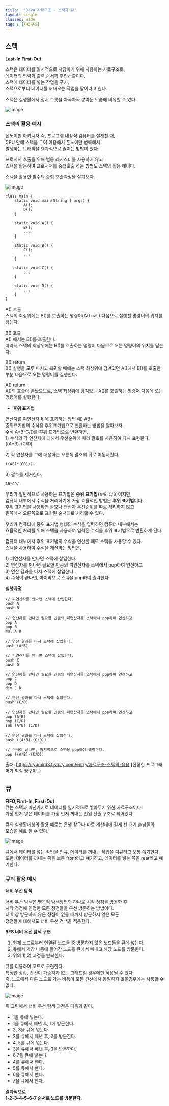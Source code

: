 ```yaml
---
title:  "Java 자료구조 - 스택과 큐"
layout: single
classes: wide
tags : [자료구조]
---
```

  
## 스택  
**Last-In First-Out**  
  
스택은 데이터를 일시적으로 저장하기 위해 사용하는 자료구조로,  
데이터의 입력과 출력 순서가 후입선출이다.  
스택에 데이터를 넣는 작업을 푸시,  
스택으로부터 데이터를 꺼내오는 작업을 팝이라고 한다.  
  
스택은 실생활에서 접시 그릇을 차곡차곡 쌓아둔 모습에 비유할 수 있다.  
  
![image](https://user-images.githubusercontent.com/61813239/114713814-7632c680-9d6c-11eb-9e26-d36e2192eb6c.png)  
  
### 스택의 활용 예시  
  
폰노이만 아키텍쳐 즉, 프로그램 내장식 컴퓨터를 설계할 때,  
CPU 안에 스택을 두어 이용해서 폰노이만 병목에서  
발생하는 트래픽을 효과적으로 줄이는 방법이 있다.  
  
프로시저 호출을 위해 범용 레지스터를 사용하지 않고  
스택을 활용하여 프로시저를 중첩호출 하는 방법도 스택의 활용 예이다.  
  
스택을 활용한 함수의 중첩 호출과정을 살펴보자.  
  
![image](https://user-images.githubusercontent.com/61813239/114714212-d88bc700-9d6c-11eb-93d9-7fb6aa715d8a.png)  
  

```
class Main {
    static void main(String[] args) {
        A();
        D();
    }

    static void A() {
        B();
        ...
    }

    static void B() {
        C();
        ...
    }

    static void C() {
        ...
    }

    static void D() {
        ...
    }
}
```
  
A() 호출  
스택의 최상위에는 B()를 호출하는 명령어(A() call) 다음으로 실행할 명령어의 위치를 담는다.  
  
B() 호출  
A() 에서는 B()를 호출한다.  
따라서 스택의 최상위에는 B()를 호출하는 명령어 다음으로 오는 명령어의 위치를 담는다.  
  
B() return  
B() 실행을 모두 마치고 복귀할 때에는 스택 최상위에 담겨있던 A()에서 B()를 호출한 부분 다음으로 오는 명령어를 실행한다.  
  
A() return  
A()의 호출이 끝났으므로, 스택 최상위에 담겨있는 A()를 호출하는 명령어 다음에 오는 명령어를 실행한다.  
  
* **후위 표기법**  
  
연산자를 피연산자 뒤에 표기하는 방법 예) AB+  
중위표기법의 수식을 후위표기법으로 변환하는 방법을 알아보자.  
수식 A\*B-C/D를 후위 표기법으로 변환하면,  
1\) 수식의 각 연산자에 대해서 우선순위에 따라 괄호를 사용하여 다시 표현한다.  
((A*B)-(C/D)  
  
2\) 각 연산자를 그에 대응하는 오른쪽 괄호의 뒤로 이동시킨다.  

```
((AB)*(CD)/)-
```
  
3\) 괄호를 제거한다.  
```
AB*CD/-
```
  
우리가 일반적으로 사용하는 표기법은 **중위 표기법**`(A*B-C/D)`이지만,  
컴퓨터 내부에서 수식을 처리하기에 가장 효율적인 방법은 **후위 표기법**이다.  
후위 표기법을 사용하면 괄호나 연산자 우선순위를 따로 처리하지 않고  
왼쪽에서 오른쪽으로 표기된 순서대로 처리할 수 있다.  
  
우리가 컴퓨터에 중위 표기법 형태의 수식을 입력하면 컴퓨터 내부에서는  
효율적인 처리를 위해 스택을 사용하여 입력된 수식을 후위 표기법으로 변환하게 된다.  
  
컴퓨터 내부에서 후위 표기법의 수식을 연산할 때도 스택을 사용할 수 있다.  
스택을 사용하여 수식을 계산하는 방법은,  
  
1\) 피연산자를 만나면 스택에 삽입한다.  
2\) 연산자를 만나면 필요한 만큼의 피연산자를 스택에서 pop하여 연산하고  
3\) 연산 결과를 다시 스택에 삽입한다.  
4\) 수식이 끝나면, 마지막으로 스택을 pop하여 출력한다.  
    
**실행과정**  

```
// 피연산자를 만나면 스택에 삽입한다.
push A
push B

// 연산자를 만나면 필요한 만큼의 피연산자를 스택에서 pop하여 연산하고
pop A
pop B
mul A B 

// 연산 결과를 다시 스택에 삽입한다.
push (A*B)

// 피연산자를 만나면 스택에 삽입한다.
push C
push D

// 연산자를 만나면 필요한 만큼의 피연산자를 스택에서 pop하여 연산하고
pop C
pop D
div C D

// 연산 결과를 다시 스택에 삽입한다.
push (C/D)

// 연산자를 만나면 필요한 만큼의 피연산자를 스택에서 pop하여 연산하고
pop (A*B)
pop (C/D)
sub (A*B) (C/D)

// 연산 결과를 다시 스택에 삽입한다.
push ((A*B)-(C/D))

// 수식이 끝나면, 마지막으로 스택을 pop하여 출력한다.
pop ((A*B)-(C/D))
```
출처: https://ryumin13.tistory.com/entry/자료구조-스택의-응용 [진정한 프로그래머가 되길 꿈꾸며..]  

<!-- ### 스택을 배열로 구현하기

```java
import java.util.EmptyStackException;
public class ArrayStack<E> {
    private E s[]; //
    private int top;
    public ArrayStack() {
        s = (E[]) new Object[1];
        top = -1;
    }
    public int size() {return top +1;}
    public boolean isEmpty() {return (top == -1);}

    public E peek() {
        if (isEmpty()) {
            throw new EmptyStackException();
            return s[top];
        }
    }

    public void push(E newItem) {
        if (size() == s.length) {
            resize(2*s.length);
        }
        s[top++] = newItem;
    }

    public E pop() {
        if (size() == 0) {
            throw new EmptyStackException();
        }
        E item = s[top];
        s[top--] = null;
        if (size() > 0 && size() == s.length/4) {
            resize(s.length/2);
        }
        return item;
    }
}

```

### 스택을 연결리스트로 구현하기

```java
public class Node<E> {
    private E item;
    private Node<E> next;
    public Node(E newItem, Node<E> node) {
        item = newItem;
        next = node;
    }

    public E getItem() {
        return item;
    }

    public Node getNext() {
        return next;
    }

    public void setItem(E newItem) {
        item = newItem;
    }

    public void setNext(Node<E> newNext) {
        next = newNext;
    }
}

```

```java
import java.util.EmptyStackException;
public class ListStack <E> {
    private Node<E> top;
    private int size;
    public ListStack() {
        top = null;
        size = 0;
    }
    public int size() {return size;}
    public boolean isEmpty() {
        return size == 0;
        }
    }

    public E peek() {
        if (isEmpty()) {
            throw new EmptyStackException();
        }
        return top.getItem();
    }

    public void push(E newItem) {
        Node newNode = newNode(newItem, top);
        top = newNode;
        size++;
    }

    public E pop() {
        if (isEmpty()) {
            throw new EmptyStackException();
        }
        E topItem = top.getItem();
        top = top.getNext();
        size--;
        return topItem;
    }
}

``` -->
  
## 큐  
  
**FIFO,First-In, First-Out**  
큐는 스택과 마찬가지로 데이터를 일시적으로 쌓아두기 위한 자료구조이다.  
가장 먼저 넣은 데이터를 가장 먼저 꺼내는 선입 선출 구조로 되어있다.  
  
큐의 실생활에성의 활용 예로는 은행 창구나 마트 계산대에 길게 선 대기 손님들의  
모습을 예로 들 수 있다.  
  
![image](https://user-images.githubusercontent.com/61813239/114720623-23104200-9d73-11eb-850a-7bc000d67d17.png)  
  
큐에서 데이터를 넣는 작업을 인큐, 데이터를 꺼내는 작업을 디큐라고 보통 얘기한다.  
또한, 데이터를 꺼내는 쪽을 보통 front라고 얘기하고, 데이터를 넣는 쪽을 rear라고 얘기한다.  
  
### 큐의 활용 예시  
  
**너비 우선 탐색**  
  
너비 우선 탐색은 맹목적 탐색방법의 하나로 시작 정점을 방문한 후  
시작 정점에 인접한 모든 정점들을 우선 방문하는 방법이다.  
더 이상 방문하지 않은 정점이 없을 때까지 방문하지 않은 모든  
정점들에 대해서도 너비 우선 검색을 적용한다.  
  
**BFS 너비 우선 탐색 구현**  
1) 현재 노드로부터 연결된 노드들 중 방문하지 않은 노드들을 큐에 넣는다.  
2) 큐에서 가장 나중에 들어간 노드를 큐에서 빼내고 해당 노드를 방문한다.  
3) 위의 1),2) 과정을 반복한다.  
  
큐를 이용하여 코드로 구현한다.  
특정한 상황, 간선이 가중치가 없는 그래프일 경우에만 적용될 수 있다.  
즉, 노드에서 다른 노드로 가는 비용이 모든 간선에서 동일하지 않을경우에는 사용할 수 없다.  
  
![image](https://user-images.githubusercontent.com/61813239/114730221-a2a20f00-9d7b-11eb-8939-3906a7c8be3e.png)  
  
위 그림에서 너비 우선 탐색 과정은 다음과 같다.  
* 1을 큐에 넣는다.  
* 1을 큐에서 빼낸 후, 1에 방문한다.  
* 2, 3을 큐에 넣는다.  
* 2를 큐에서 빼낸 후, 2를 방문한다.  
* 4, 5를 큐에 넣는다.  
* 3을 큐에서 빼낸 후, 3을 방문한다.  
* 6,7을 큐에 넣는다.  
* 4를 큐에서 뺀다.  
* 5를 큐에서 뺀다.  
* 6을 큐에서 뺀다.  
* 7을 큐에서 뺀다.  
  
**결과적으로**  
**1-2-3-4-5-6-7 순서로 노드를 방문한다.**  

<!-- ### 큐를 구현하기

구현 하는 방법
두가지 방법 - ArrList, LinkedList
다만 ArrList(배열, 배열리스트)로 구현하는게 훨씬 더 쉽고, 일반적이다.

큐에서 삽입, 삭제가 거듭되면 큐의 item들이 배열의 뒤쪽 부분으로 편증되는
문제가 발생.
새 item들은 뒤에 삽입되고 삭제는 앞에서 일어나기 때문

방법 1)
큐의 item들을 배열의 앞부분으로 이동한다.
수행시간이 큐에 들어있는 item의 수에 비례하는 단점.
효율적이지 않은 방법이다.

**방법 2)**
배열을 원형으로, 즉, 배열의마지막 원소가 첫 원소와 맞닿아 있다고 여김

![image](https://user-images.githubusercontent.com/61813239/114725236-4dfc9500-9d77-11eb-9749-2ccb9556fe2e.png)


새 item 삽입 후

배열의 앞뒤가 맞닿아 있다고 생각하기 위해
배열의 rear 다음의 비어있는 원소의 인덱스(rear)는
다음과 같이 표현할 수 있다.

rear = (rear + 1) % N

N으로 나누었을 때 나오는 나머지 값을 인덱스로 설정한다.
여기서 N은 배열의 크기이다.

Ex) 만약 rear == 5, (5+1) % 6 = 0 번지로 전환

**큐가 empty일 때 문제 해결 방안**

방법 1)
item을 삭제할 때마다 큐가 empty가 되는지 검사하고,
만일 empty가 되면, front = rear = 0 을 만든다.
삭제할 때마다 isEmpty 조건을 검사하는 것은 프로그램 수행의 효율성이 저하됨
시간이 많이 걸림.


방법 2)
front를 실제의 가장 앞에 이는 item의 바로 앞의 비어있는 원소를
가리키게 한다.
배열이 n 개 라면 n-1개만 item 을 저장하는 값으로 두고,
1개는 항상 비워둔다.
Empty 가 되면, front 와 rear 가 같게 둠.

방법 2의 의도:
rear 와 front 의 값이 같다면,
그 큐는 비어있다고 판단할 수 있고,

rear + 1 과 front 의 값이 같다면,
그 큐는 꽉 찼다고 판단할 수 있다.

## 큐를 배열로 구현한 ArrayQueue 클래스

변수는 어떤 것들을 설정해야할지.
front : 큐에 담긴 노드 중 가장 나중에 담긴 요소의 인덱스를 가리킨다.
rear : 큐에 담긴 노드 중 가장 최근에 담긴 요소의 인덱스를 가리킨다.
size : 큐에 담긴 항목의 수. 배열의 수와 비교하기 위함.

Arrayqueue() // 생성자
front, rear, size 모두 0으로 초기화.
큐의 처음 크기는 2로 초기화.
```java

```


size() 메서드 // 큐에 있는 항목의 수를 리턴
isEmpty() 메서드 // 큐가 empty이면 true 리턴
```java

```
위 세가지는 기본적으로 갖고 있다.

add(), remove(), resize()

add() 메서드 : 삽입.
삽입할 공간 확인.
배열의 rear번째 인덱스에 neItem을

```java
public void add(E newItem) {
    if ((rear+1)%q.length == front) // 비어있는 원소가 1개뿐인 경우(즉, 큐가 full인 경우)
    // rear + 1 이 front 와 같은 위치이면 더 넣을 곳이 없다는 의미이므로.
        resize(2*q.length); // 큐의 크기를 2배로 확장
    rear = (rear + 1) % q.length;
    q[rear] = newItem;
    size++;
}
```

remove() 메서드 : 삭제
삭제하기 전, 삭제할 item이 남아있는지 확인.
front 값을 증가시킨 후, front 번째에 있는
item을 제거.

큐의 항목수가 배열 크기의 1/4인지 확인.
만약 그렇다면, 큐의 size를 절반으로 감소.

```java
public E remove() {
    if (isEmpty()) throw new NoSuchElementException(); // underflow
    front = (front+1) % q.length;
    E item = q[front];
    size--;
    if( size > 0 %% size == q.length/4) // 큐의 항목수 == 배열크기/4 이면
        resize(q.length/2)  
}

```

resize() 메서드 : 배열 크기 조절.


## 큐를 연결리스트로 구현한 ListQueue 클래스


add() 메서드 :  
```java
public void add(E newItem) {
    Node newNode = new Node(newItem, null);
    if( isEmpty()) front = newNode;
    else rear.setNext(newNode);
    rear = newNode;
    size++;
}
```

remove() 메서드 :
표현 방식은 달라도, 비슷비슷하다아..

```java

```


sort까지 4가지


### 수행 시간
- 배열로 구현한 큐의 add메서드나 remove 메서드는 수행시간이 O(1)이다.
- 배열의 크기를 확대 또는 축소시키는 경우 모든 item들을 새 배열로 복사해야하므로
O(N) 시간이 소요.

- 단순연결리스트로 구현한 큐의 add와 remove 연산은 각 O(1) 시간.
삽입 또는 삭제 연산이 rear 와 front로 인해 연결리스트의 다른 노드들이 일일이 방문할
필요가 없기 때문이다.

## 데큐
데크(Double- ended Queue, Deque) : 양쪽 끝에서 삽입, 삭제를 허용하는 자료구조.
스택과 큐 자료구조를 혼합
데큐는 이중 연결리스트로 구현하는게 일반적.

## 요약
스택은 한 쪽 끝에서만 item을 삭제하거나 새로운 item을 저장하는
후입선출(LIFO) 자료구조
스택은 컴파일러의 괄호 짝 맞추기, 회문 검사하기, 후위표기법 수식 계산,
중위 표기법 수식을 후위표기법으로 변환, 미로찾기, 트리의 노드 방문, 그래프의 깊이우선탐색.
또한 재귀호출도 스택 자료의 주요한 처리방식.

큐는 삽입과 삭제가 각각 다르다. 선입선출(FIFO)
큐를 구현하는데에 있어서 발생한 문제들을 해결하기 위한 방법 이해하고 암기.

 -->
